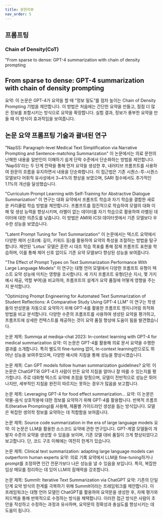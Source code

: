 ```yaml
---
title: 문헌리뷰
nav_order: 5
---
```


## 프롬프팅
### Chain of Density(CoT)
"From sparse to dense: GPT-4 summarization with chain of density prompting

## From sparse to dense: GPT-4 summarization with chain of density prompting
요약:
이 논문은 GPT-4가 요약을 할 때 “정보 밀도”를 점차 높이는 Chain of Density Prompting 기법을 제안합니다. 이 방법은 처음에는 간단한 요약을 만들고, 점점 더 많은 정보를 포함시키는 방식으로 요약을 확장합니다. 실험 결과, 정보가 풍부한 요약을 만들 때 이 방식이 효과적임을 보여줍니다.
## 논문 요약 프롬프팅 기술과 괄녀된 연구
"NapSS: Paragraph-level Medical Text Simplification via Narrative Prompting and Sentence-matching Summarization"
이 논문에서는 의료 문헌의 난해한 내용을 일반인이 이해하기 쉽게 단락 수준에서 단순화하는 방법을 제안합니다. 'NapSS'라는 두 단계 전략을 통해 먼저 요약을 생성한 후, 내러티브 프롬프트를 사용하여 원문의 흐름을 유지하면서 내용을 단순화합니다. 이 접근법은 기존 시퀀스-투-시퀀스 모델보다 어휘적 유사성에서 3~4%의 향상을 보였으며, SARI 점수에서도 추가적인 1.1%의 개선을 달성했습니다.

"Curriculum Prompt Learning with Self-Training for Abstractive Dialogue Summarization"
이 연구는 대화 요약에서 프롬프트 학습과 자기 학습을 결합한 새로운 커리큘럼 학습 방법을 제안합니다. 프롬프트를 점진적으로 학습하여 모델의 대화 이해 및 생성 능력을 향상시키며, 라벨이 없는 데이터를 자기 학습으로 활용하여 라벨된 데이터에 대한 의존도를 낮춥니다. 이 방법은 AMI와 ICSI 데이터셋에서 기존 모델보다 우수한 성능을 보였습니다.

"Latent Prompt Tuning for Text Summarization"
이 논문에서는 텍스트 요약에서 다양한 제어 신호(예: 길이, 키워드 등)를 활용하여 요약의 특성을 조절하는 방법을 탐구합니다. 제안된 'Lotus' 모델은 훈련 시 대조 학습 목표를 통해 잠재 프롬프트 표현을 학습하며, 이를 통해 제어 신호 없이도 기존 요약 모델보다 향상된 성능을 보여줍니다.

"The Effect of Prompt Types on Text Summarization Performance With Large Language Models"
이 연구는 대형 언어 모델에서 다양한 프롬프트 유형이 텍스트 요약 성능에 미치는 영향을 조사합니다. 세 가지 프롬프트 유형(단순 지시, 몇 가지 예시 제공, 역할 부여)을 비교하여, 프롬프트의 설계가 요약 품질에 어떻게 영향을 주는지 분석합니다.

"Optimizing Prompt Engineering for Automated Text Summarization of Student Reflections: A Comparative Study Using GPT-4 LLM"
이 연구는 학생들의 반성문을 자동으로 요약하기 위해 GPT-4를 활용한 프롬프트 엔지니어링 최적화 방법을 비교 분석합니다. 다양한 수준의 프롬프트를 사용하여 생성된 요약을 평가하고, 프롬프트에 상세한 컨텍스트를 제공하는 것이 요약 품질 향상에 도움이 됨을 발견했습니다.



논문 제목: Summqa at mediqa-chat 2023: In-context learning with GPT-4 for medical summarization
요약:
이 논문은 GPT-4를 활용해 의료 문서 요약을 수행한 결과를 소개합니다. 특히 별도의 fine-tuning 없이, In-context learning만으로도 뛰어난 성능을 보여주었으며, 다양한 예시와 지침을 통해 성능을 향상시켰습니다.

논문 제목: Can GPT models follow human summarization guidelines?
요약:
이 논문은 ChatGPT와 GPT-4가 사람이 만든 요약 지침을 얼마나 잘 따를 수 있는지를 평가합니다. 주로 대화형 텍스트 요약에 초점을 맞췄으며, 모델이 전반적으로 성능은 뛰어나지만, 세부적인 지침을 완전히 따르지는 못하는 경우가 많음을 보고합니다.

논문 제목: Leveraging GPT-4 for food effect summarization...
요약:
이 논문은 약물-음식 상호작용에 대한 정보를 요약하기 위해 GPT-4를 활용합니다. 반복적 프롬프트(Iterative Prompting)를 사용해, 제품별 가이드라인 생성을 돕는 방식입니다. 모델은 복잡한 생의학 정보를 요약하는 데 적합함을 보여줍니다.

논문 제목: Source code summarization in the era of large language models
요약:
이 논문은 LLM을 활용한 소스코드 요약에 관한 연구입니다. GPT-계열 모델들이 개발자 수준의 요약을 생성할 수 있음을 보이며, 기존 모델 대비 품질이 크게 향상되었다고 보고합니다. 단, 코드 구조 이해에는 여전히 한계가 있습니다.

논문 제목: Clinical text summarization: adapting large language models can outperform human experts
요약:
의료 기록 요약에서 LLM을 fine-tuning하거나 prompt를 조정하면 인간 전문가보다 나은 성능을 낼 수 있음을 보입니다. 특히, 복잡한 임상 메모를 정리하는 데 있어 LLM의 잠재력을 강조합니다.

논문 제목: SummIt: Iterative Text Summarization via ChatGPT
요약:
기존의 단일 단계 요약 방식의 한계를 극복하기 위해 SummIt이라는 프레임워크를 제안합니다. 이 프레임워크는 대형 언어 모델인 ChatGPT를 활용하여 요약문을 생성한 후, 자체 평가와 피드백을 통해 반복적으로 수정하는 방식을 채택합니다. 이러한 접근 방식은 사람이 초안을 작성하고 수정하는 과정과 유사하며, 요약문의 정확성과 충실도를 향상시키는 데 도움이 됩니다.